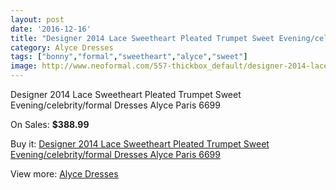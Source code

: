 ```yaml
---
layout: post
date: '2016-12-16'
title: "Designer 2014 Lace Sweetheart Pleated Trumpet Sweet Evening/celebrity/formal Dresses Alyce Paris 6699"
category: Alyce Dresses
tags: ["bonny","formal","sweetheart","alyce","sweet"]
image: http://www.neoformal.com/557-thickbox_default/designer-2014-lace-sweetheart-pleated-trumpet-sweet-evening-celebrity-formal-dresses-alyce-paris-6699.jpg
---
```

Designer 2014 Lace Sweetheart Pleated Trumpet Sweet Evening/celebrity/formal Dresses Alyce Paris 6699

On Sales: **$388.99**
<a href="https://www.neoformal.com/en/alyce-dresses/196-designer-2014-lace-sweetheart-pleated-trumpet-sweet-evening-celebrity-formal-dresses-alyce-paris-6699.html"><amp-img layout="responsive" width="600" height="600" src="//www.neoformal.com/557-thickbox_default/designer-2014-lace-sweetheart-pleated-trumpet-sweet-evening-celebrity-formal-dresses-alyce-paris-6699.jpg" alt="Designer 2014 Lace Sweetheart Pleated Trumpet Sweet Evening/celebrity/formal Dresses Alyce Paris 6699 0" /></a>
<a href="https://www.neoformal.com/en/alyce-dresses/196-designer-2014-lace-sweetheart-pleated-trumpet-sweet-evening-celebrity-formal-dresses-alyce-paris-6699.html"><amp-img layout="responsive" width="600" height="600" src="//www.neoformal.com/558-thickbox_default/designer-2014-lace-sweetheart-pleated-trumpet-sweet-evening-celebrity-formal-dresses-alyce-paris-6699.jpg" alt="Designer 2014 Lace Sweetheart Pleated Trumpet Sweet Evening/celebrity/formal Dresses Alyce Paris 6699 1" /></a>

Buy it: [Designer 2014 Lace Sweetheart Pleated Trumpet Sweet Evening/celebrity/formal Dresses Alyce Paris 6699](https://www.neoformal.com/en/alyce-dresses/196-designer-2014-lace-sweetheart-pleated-trumpet-sweet-evening-celebrity-formal-dresses-alyce-paris-6699.html "Designer 2014 Lace Sweetheart Pleated Trumpet Sweet Evening/celebrity/formal Dresses Alyce Paris 6699")

View more: [Alyce Dresses](https://www.neoformal.com/en/3-alyce-dresses "Alyce Dresses")